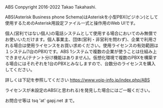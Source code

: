 ABS Conpyright 2016-2022 Takao Takahashi.

ABS(Asterisk Business phone Schema)はAsteriskを小型PBX(ビジホン)として使用するためのAsterisk用設定ファイル一式と操作用のWeb UIです。

個人(営利ではない個人)の電話システムとして使用する場合においてのみ無償でお使いいただけます。個人事業主、団体(営利・非営利を問わず)、企業で利用される場合は使用ライセンスをお買い求めください。使用ライセンスの有効範囲は１システム(1台のPBX)です。ABS 1システムで複数の企業が使うことは仕組み上できません(テナント分け機能はありません)。仮想化環境で複数のPBXを構築する場合にはそれぞれを1台のPBXとみなしますので、台数分のライセンスを購入してください。

詳しくは下記を参照してください
https://www.voip-info.jp/index.php/ABS

ライセンスが未設定のABS(と思われる)を発見した場合にはご一報ください。

お問合せ等は tsq 'at' gapj.net まで。

